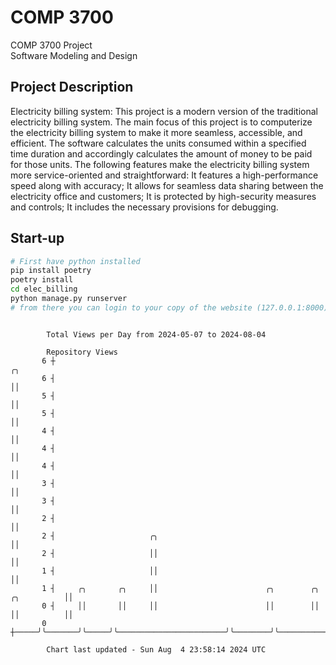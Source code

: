 # COMP 3700
COMP 3700 Project  
Software Modeling and Design
## Project Description
Electricity billing system: This project is a modern version of the traditional electricity billing system. The main focus of this project is to computerize the electricity billing system to make it more seamless, accessible, and efficient. The software calculates the units consumed within a specified time duration and accordingly calculates the amount of money to be paid for those units. The following features make the electricity billing system more service-oriented and straightforward: It features a high-performance speed along with accuracy; It allows for seamless data sharing between the electricity office and customers; It is protected by high-security measures and controls; It includes the necessary provisions for debugging.

## Start-up
```bash
# First have python installed
pip install poetry
poetry install
cd elec_billing
python manage.py runserver
# from there you can login to your copy of the website (127.0.0.1:8000), default creds are admin/admin
```

```

        Total Views per Day from 2024-05-07 to 2024-08-04

        Repository Views
       6 ┼                                                                                       ╭╮
       6 ┤                                                                                       ││
       5 ┤                                                                                       ││
       5 ┤                                                                                       ││
       4 ┤                                                                                       ││
       4 ┤                                                                                       ││
       4 ┤                                                                                       ││
       3 ┤                                                                                       ││
       3 ┤                                                                                       ││
       2 ┤                                                                                       ││
       2 ┤                     ╭╮                                                                ││
       2 ┤                     ││                                                                ││
       1 ┤                     ││                                                                ││
       1 ┤     ╭╮       ╭╮     ││                        ╭╮        ╭╮                ╭╮          ││
       0 ┤     ││       ││     ││                        ││        ││                ││          ││
       0 ┼─────╯╰───────╯╰─────╯╰────────────────────────╯╰────────╯╰────────────────╯╰──────────╯╰

        Chart last updated - Sun Aug  4 23:58:14 2024 UTC
        
```

